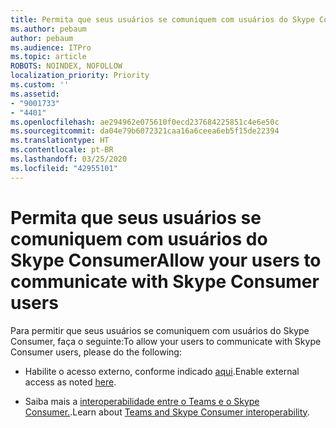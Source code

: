```yaml
---
title: Permita que seus usuários se comuniquem com usuários do Skype Consumer
ms.author: pebaum
author: pebaum
ms.audience: ITPro
ms.topic: article
ROBOTS: NOINDEX, NOFOLLOW
localization_priority: Priority
ms.custom: ''
ms.assetid:
- "9001733"
- "4401"
ms.openlocfilehash: ae294962e075610f0ecd237684225851c4e6e50c
ms.sourcegitcommit: da04e79b6072321caa16a6ceea6eb5f15de22394
ms.translationtype: HT
ms.contentlocale: pt-BR
ms.lasthandoff: 03/25/2020
ms.locfileid: "42955101"
---
```

# <a name="allow-your-users-to-communicate-with-skype-consumer-users"></a><span data-ttu-id="1ef6b-102">Permita que seus usuários se comuniquem com usuários do Skype Consumer</span><span class="sxs-lookup"><span data-stu-id="1ef6b-102">Allow your users to communicate with Skype Consumer users</span></span>

<span data-ttu-id="1ef6b-103">Para permitir que seus usuários se comuniquem com usuários do Skype Consumer, faça o seguinte:</span><span class="sxs-lookup"><span data-stu-id="1ef6b-103">To allow your users to communicate with Skype Consumer users, please do the following:</span></span>

- <span data-ttu-id="1ef6b-104">Habilite o acesso externo, conforme indicado [aqui](https://docs.microsoft.com/microsoftteams/manage-external-access#allow-or-block-domains).</span><span class="sxs-lookup"><span data-stu-id="1ef6b-104">Enable external access as noted [here](https://docs.microsoft.com/microsoftteams/manage-external-access#allow-or-block-domains).</span></span>

- <span data-ttu-id="1ef6b-105">Saiba mais a [interoperabilidade entre o Teams e o Skype Consumer.](https://docs.microsoft.com/microsoftteams/teams-skype-interop).</span><span class="sxs-lookup"><span data-stu-id="1ef6b-105">Learn about [Teams and Skype Consumer interoperability](https://docs.microsoft.com/microsoftteams/teams-skype-interop).</span></span>
